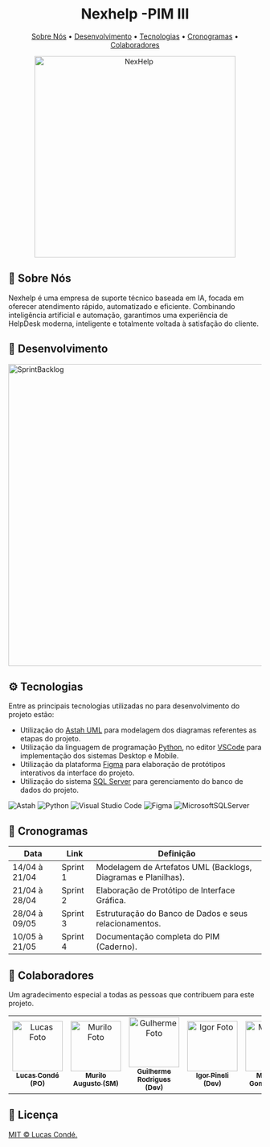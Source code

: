 <h1 align="center" style="font-weight: bold;">Nexhelp -PIM III</h1>

<p align="center">
 <a href="#about">Sobre Nós</a> • 
 <a href="#desenv">Desenvolvimento</a> • 
  <a href="#softw">Tecnologias</a> • 
  <a href="#calendar">Cronogramas</a> • 
  <a href="#colab">Colaboradores</a> 
</p>

<p align="center">
    <img src="https://github.com/omatheusgomes/teste/blob/main/Design%20sem%20nome%20(2).png" alt="NexHelp" width="400px">
</p>
<h2 id="about">📌 Sobre Nós</h2>

Nexhelp é uma empresa de suporte técnico baseada em IA, focada em oferecer atendimento rápido, automatizado e eficiente. Combinando inteligência artificial e automação, garantimos uma experiência de HelpDesk moderna, inteligente e totalmente voltada à satisfação do cliente.

<h2 id="desenv">🚀 Desenvolvimento</h2>

<img src="https://github.com/omatheusgomes/teste/blob/main/Black%20and%20Pink%20Simple%20Marketing%20Strategy%20Infographic%20Presentation.png" alt="SprintBacklog" width="600px">

<h2 id="softw">⚙️ Tecnologias</h2>

Entre as principais tecnologias utilizadas no para desenvolvimento do projeto estão:

- Utilização do [Astah UML](https://astah.net/products/astah-uml/) para modelagem dos diagramas referentes as etapas do projeto.
- Utilização da linguagem de programação [Python](https://www.python.com/), no editor [VSCode](https://code.visualstudio.com/) para implementação dos sistemas Desktop e Mobile.
- Utilização da plataforma [Figma](https://www.figma.com/) para elaboração de protótipos interativos da interface do projeto.
- Utilização do sistema [SQL Server](https://www.microsoft.com/pt-br/sql-server) para gerenciamento do banco de dados do projeto.

![Astah](https://img.shields.io/badge/astah-%23E7EEF0.svg?style=for-the-badge&logo=packer&logoColor=%2302A8EF)
![Python](https://img.shields.io/badge/python-3670A0?style=for-the-badge&logo=python&logoColor=ffdd54)
![Visual Studio Code](https://img.shields.io/badge/Visual%20Studio%20Code-0078d7.svg?style=for-the-badge&logo=visual-studio-code&logoColor=white)
![Figma](https://img.shields.io/badge/figma-%23F24E1E.svg?style=for-the-badge&logo=figma&logoColor=white)
![MicrosoftSQLServer](https://img.shields.io/badge/Microsoft%20SQL%20Server-CC2927?style=for-the-badge&logo=microsoft%20sql%20server&logoColor=white)

<h2 id="calendar">📅 Cronogramas</h2>

| Data | Link | Definição            
|----------------------|-------------------|----------------------------------
| 14/04 à 21/04 | Sprint 1 | Modelagem de Artefatos UML (Backlogs, Diagramas e Planilhas). 
| 21/04 à 28/04 | Sprint 2 | Elaboração de Protótipo de Interface Gráfica.
| 28/04 à 09/05 | Sprint 3 | Estruturação do Banco de Dados e seus relacionamentos.
| 10/05 à 21/05 | Sprint 4 | Documentação completa do PIM (Caderno).

<h2 id="colab">🤝 Colaboradores</h2>

Um agradecimento especial a todas as pessoas que contribuem para este projeto.

<table>
  <tr>
    <td align="center">
      <a href="#">
        <img src="https://media-gru1-1.cdn.whatsapp.net/v/t61.24694-24/485541952_678664004665370_1722236768666346613_n.jpg?ccb=11-4&oh=01_Q5Aa1QGLuNB5-d7saUh9ZKS2aQ6U2cEmuMYUhgpyEtJtp33RRQ&oe=680A54AE&_nc_sid=5e03e0&_nc_cat=105" width="100px;" alt="Lucas Foto"/><br>
        <sub>
          <b>Lucas Condé (PO)</b>
        </sub>
      </a>
    </td>
    <td align="center">
      <a href="#">
        <img src="https://media-gru1-1.cdn.whatsapp.net/v/t61.24694-24/473393646_2381097148905676_6863158889704176333_n.jpg?ccb=11-4&oh=01_Q5Aa1QFvWjZDXQmH298BbCBK_363O4ECyeHGiPG1hpfBJUqjfA&oe=680A46B1&_nc_sid=5e03e0&_nc_cat=111" width="100px;" alt="Murilo Foto"/><br>
        <sub>
          <b>Murilo Augusto (SM)</b>
        </sub>
      </a>
    </td>
    <td align="center">
      <a href="#">
        <img src="https://media-gru1-1.cdn.whatsapp.net/v/t61.24694-24/484889685_1215814306628448_6300654456061629103_n.jpg?ccb=11-4&oh=01_Q5Aa1QGXlqoV_Z_HdYW2fFDIB74To9ZIeScYl-nBgydsO_hpUQ&oe=680A4D47&_nc_sid=5e03e0&_nc_cat=110" width="100px;" alt="Gulherme Foto"/><br>
        <sub>
          <b>Guilherme Rodrigues (Dev)</b>
        </sub>
      </a>
    </td>
        <td align="center">
      <a href="#">
        <img src="https://media-gru1-1.cdn.whatsapp.net/v/t61.24694-24/484877578_928458015858768_3272773417018296064_n.jpg?ccb=11-4&oh=01_Q5Aa1QFdoEtqgvHWA6raLL3ugh-bjbTyevBCiJtQnLhix-asOA&oe=680A3695&_nc_sid=5e03e0&_nc_cat=105" width="100px;" alt="Igor Foto"/><br>
        <sub>
          <b>Igor Pineli (Dev)</b>
        </sub>
      </a>
    </td>
    <td align="center">
      <a href="#">
        <img src="https://media-gru1-1.cdn.whatsapp.net/v/t61.24694-24/471428086_927487132691453_5456467189288147494_n.jpg?ccb=11-4&oh=01_Q5Aa1QEhM9QtoDKvUvIpOfcHzZltb6IDEFMMhCY1gQSPAgFdHA&oe=680A49FD&_nc_sid=5e03e0&_nc_cat=105" width="100px;" alt="Matheus Foto"/><br>
        <sub>
          <b>Matheus Gomes (Dev)</b>
        </sub>
      </a>
    </td>
  </tr>
</table>

<h2 id="licenca">📃 Licença</h2>

[MIT © Lucas Condé.](https://github.com/omatheusgomes/teste/blob/main/LICENSE)
